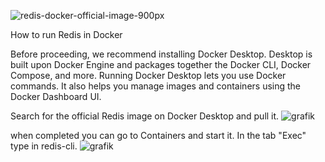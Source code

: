 ![redis-docker-official-image-900px](https://github.com/arturest/FH-SWF-Redis/assets/161933716/498e26af-350b-4a28-b152-e0829bbe04fc)

How to run Redis in Docker

Before proceeding, we recommend installing Docker Desktop. Desktop is built upon Docker Engine and packages together the Docker CLI, Docker Compose, and more. 
Running Docker Desktop lets you use Docker commands. It also helps you manage images and containers using the Docker Dashboard UI. 

Search for the official Redis image on Docker Desktop and pull it.
![grafik](https://github.com/arturest/FH-SWF-Redis/assets/161933716/503a5d4a-595b-4bda-bb32-9843039aeb85)

when completed you can go to Containers and start it. In the tab "Exec" type in redis-cli.
![grafik](https://github.com/arturest/FH-SWF-Redis/assets/161933716/f9226f7b-0ae3-4d57-ad33-e2dc43bc381e)


